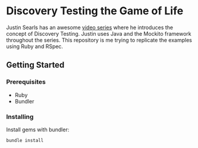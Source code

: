 # Discovery Testing the Game of Life

Justin Searls has an awesome [video series](https://www.youtube.com/playlist?list=PLIuJbrOVyGjl0keQ-QyiMEOCvmabJEf0t) where he introduces the concept of Discovery Testing. Justin uses Java and the Mockito framework throughout the series. This repository is me trying to replicate the examples using Ruby and RSpec.

## Getting Started

### Prerequisites 

* Ruby
* Bundler

### Installing

Install gems with bundler:

`bundle install`

